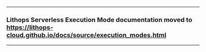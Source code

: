 ___
### Lithops Serverless Execution Mode documentation moved to https://lithops-cloud.github.io/docs/source/execution_modes.html
___
